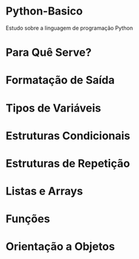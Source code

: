 # Python-Basico
Estudo sobre a linguagem de programação Python

<h1>Para Quê Serve?</h1>
<h1>Formatação de Saída</h1>
<h1>Tipos de Variáveis</h1>
<h1>Estruturas Condicionais</h1>
<h1>Estruturas de Repetição</h1>
<h1>Listas e Arrays</h1>
<h1>Funções</h1>
<h1>Orientação a Objetos</h1>
